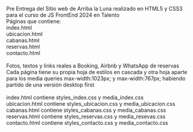 Pre Entrega del Sitio web de Arriba la Luna realizado en HTML5 y CSS3 para el curso de JS FrontEnd 2024 en Talento <Tech><br>
Páginas que contiene: <br>
index.html<br>
ubicacion.html<br>
cabanas.html<br>
reservas.html<br>
contacto.html<br>
<br>
Fotos, textos y links reales a Booking, Airbnb y WhatsApp de reservas<br>
Cada página tiene su propia hoja de estilos en cascada y otra hoja aparte para los media queries max-width:1023px; y max-width:767px; habiendo partido de una versión desktop first<br>
<br>
index.html contiene styles_index.css y media_index.css<br>
ubicacion.html contiene styles_ubicacion.css y media_ubicacion.css<br>
cabanas.html contiene styles_cabanas.css y media_cabanas.css<br>
reservas.html contiene styles_reservas.css y media_resevas.css<br>
contacto.html contiene styles_contacto.css y media_contacto.css
